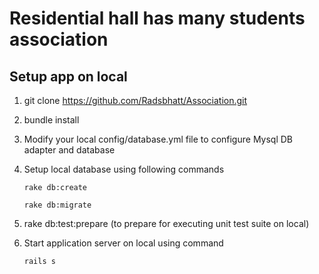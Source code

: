 # Residential hall has many students association

## Setup app on local

1. git clone https://github.com/Radsbhatt/Association.git

2. bundle install

3. Modify your local config/database.yml file to configure Mysql DB adapter and database

4. Setup local database using following commands

    `rake db:create`

    `rake db:migrate`

5. rake db:test:prepare (to prepare for executing unit test suite on local)

6. Start application server on local using command

    `rails s`
